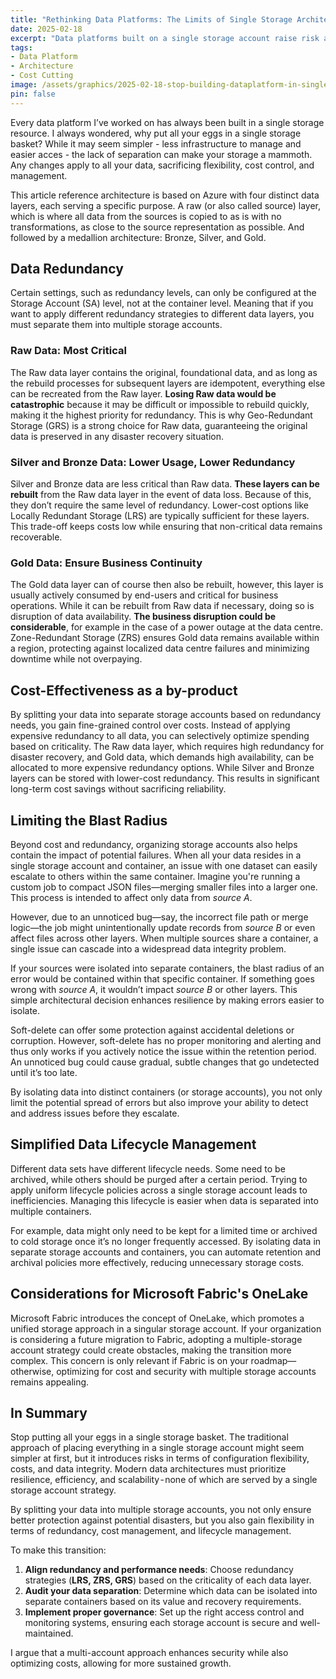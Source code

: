 ```yaml
---
title: "Rethinking Data Platforms: The Limits of Single Storage Architecture"
date: 2025-02-18
excerpt: "Data platforms built on a single storage account raise risk and cost. Learn how a multi-layered approach boosts efficiency and security."
tags:
- Data Platform
- Architecture
- Cost Cutting
image: /assets/graphics/2025-02-18-stop-building-dataplatform-in-single-resource/thumbnail-medallion-eggs-in-broken-basket.png
pin: false
---
```


Every data platform I’ve worked on has always been built in a single storage resource. I always wondered, why put all your eggs in a single storage basket? While it may seem simpler - less infrastructure to manage and easier acces - the lack of separation can make your storage a mammoth. Any changes apply to all your data, sacrificing flexibility, cost control, and management.

This article reference architecture is based on Azure with four distinct data layers, each serving a specific purpose. A raw (or also called source) layer, which is where all data from the sources is copied to as is with no transformations, as close to the source representation as possible. And followed by a medallion architecture: Bronze, Silver, and Gold.

## Data Redundancy

Certain settings, such as redundancy levels, can only be configured at the Storage Account (SA) level, not at the container level. Meaning that if you want to apply different redundancy strategies to different data layers, you must separate them into multiple storage accounts.

### Raw Data: Most Critical

The Raw data layer contains the original, foundational data, and as long as the rebuild processes for subsequent layers are idempotent, everything else can be recreated from the Raw layer. **Losing Raw data would be catastrophic** because it may be difficult or impossible to rebuild quickly, making it the highest priority for redundancy. This is why Geo-Redundant Storage (GRS) is a strong choice for Raw data, guaranteeing the original data is preserved in any disaster recovery situation.

### Silver and Bronze Data: Lower Usage, Lower Redundancy

Silver and Bronze data are less critical than Raw data. **These layers can be rebuilt** from the Raw data layer in the event of data loss. Because of this, they don’t require the same level of redundancy. Lower-cost options like Locally Redundant Storage (LRS) are typically sufficient for these layers. This trade-off keeps costs low while ensuring that non-critical data remains recoverable.

### Gold Data: Ensure Business Continuity

The Gold data layer can of course then also be rebuilt, however, this layer is usually actively consumed by end-users and critical for business operations. While it can be rebuilt from Raw data if necessary, doing so is disruption of data availability. **The business disruption could be considerable**, for example in the case of a power outage at the data centre. Zone-Redundant Storage (ZRS) ensures Gold data remains available within a region, protecting against localized data centre failures and minimizing downtime while not overpaying.

## Cost-Effectiveness as a by-product

By splitting your data into separate storage accounts based on redundancy needs, you gain fine-grained control over costs. Instead of applying expensive redundancy to all data, you can selectively optimize spending based on criticality. The Raw data layer, which requires high redundancy for disaster recovery, and Gold data, which demands high availability, can be allocated to more expensive redundancy options. While Silver and Bronze layers can be stored with lower-cost redundancy. This results in significant long-term cost savings without sacrificing reliability.

## Limiting the Blast Radius

Beyond cost and redundancy, organizing storage accounts also helps contain the impact of potential failures. When all your data resides in a single storage account and container, an issue with one dataset can easily escalate to others within the same container. Imagine you're running a custom job to compact JSON files—merging smaller files into a larger one. This process is intended to affect only data from _source A_.

However, due to an unnoticed bug—say, the incorrect file path or merge logic—the job might unintentionally update records from _source B_ or even affect files across other layers. When multiple sources share a container, a single issue can cascade into a widespread data integrity problem.

If your sources were isolated into separate containers, the blast radius of an error would be contained within that specific container. If something goes wrong with _source A_, it wouldn’t impact _source B_ or other layers. This simple architectural decision enhances resilience by making errors easier to isolate.

Soft-delete can offer some protection against accidental deletions or corruption. However, soft-delete has no proper monitoring and alerting and thus only works if you actively notice the issue within the retention period. An unnoticed bug could cause gradual, subtle changes that go undetected until it’s too late.

By isolating data into distinct containers (or storage accounts), you not only limit the potential spread of errors but also improve your ability to detect and address issues before they escalate.

## Simplified Data Lifecycle Management

Different data sets have different lifecycle needs. Some need to be archived, while others should be purged after a certain period. Trying to apply uniform lifecycle policies across a single storage account leads to inefficiencies. Managing this lifecycle is easier when data is separated into multiple containers.

For example, data might only need to be kept for a limited time or archived to cold storage once it’s no longer frequently accessed. By isolating data in separate storage accounts and containers, you can automate retention and archival policies more effectively, reducing unnecessary storage costs.

## Considerations for Microsoft Fabric's OneLake

Microsoft Fabric introduces the concept of OneLake, which promotes a unified storage approach in a singular storage account. If your organization is considering a future migration to Fabric, adopting a multiple-storage account strategy could create obstacles, making the transition more complex. This concern is only relevant if Fabric is on your roadmap—otherwise, optimizing for cost and security with multiple storage accounts remains appealing.

## In Summary

Stop putting all your eggs in a single storage basket. The traditional approach of placing everything in a single storage account might seem simpler at first, but it introduces risks in terms of configuration flexibility, costs, and data integrity. Modern data architectures must prioritize resilience, efficiency, and scalability - none of which are served by a single storage account strategy.

By splitting your data into multiple storage accounts, you not only ensure better protection against potential disasters, but you also gain flexibility in terms of redundancy, cost management, and lifecycle management.

To make this transition:

1. **Align redundancy and performance needs**: Choose redundancy strategies (**LRS, ZRS, GRS**) based on the criticality of each data layer.
2. **Audit your data separation**: Determine which data can be isolated into separate containers based on its value and recovery requirements.
3. **Implement proper governance**: Set up the right access control and monitoring systems, ensuring each storage account is secure and well-maintained.

I argue that a multi-account approach enhances security while also optimizing costs, allowing for more sustained growth.